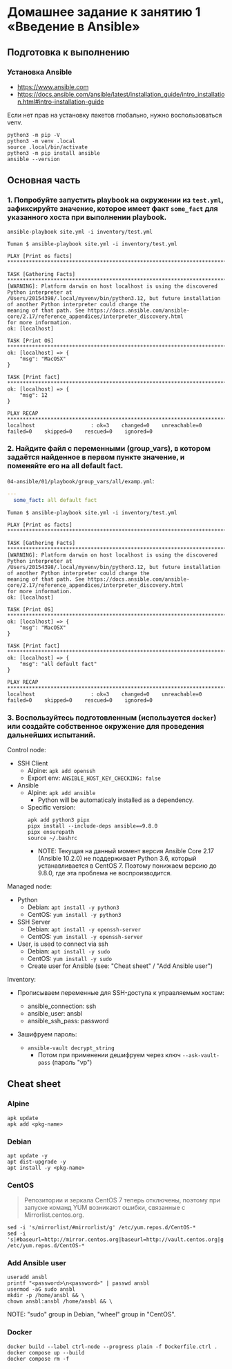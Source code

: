 # Домашнее задание к занятию 1 «Введение в Ansible»



## Подготовка к выполнению


### Установка Ansible


* https://www.ansible.com
* https://docs.ansible.com/ansible/latest/installation_guide/intro_installation.html#intro-installation-guide


Если нет прав на установку пакетов глобально, нужно воспользоваться venv.

```shell
python3 -m pip -V
python3 -m venv .local
source .local/bin/activate
python3 -m pip install ansible
ansible --version
```



## Основная часть


### 1. Попробуйте запустить playbook на окружении из `test.yml`, зафиксируйте значение, которое имеет факт `some_fact` для указанного хоста при выполнении playbook.


```shell
ansible-playbook site.yml -i inventory/test.yml
```

```
Tuman $ ansible-playbook site.yml -i inventory/test.yml 

PLAY [Print os facts] **************************************************************************************************

TASK [Gathering Facts] *************************************************************************************************
[WARNING]: Platform darwin on host localhost is using the discovered Python interpreter at
/Users/20154398/.local/myvenv/bin/python3.12, but future installation of another Python interpreter could change the
meaning of that path. See https://docs.ansible.com/ansible-core/2.17/reference_appendices/interpreter_discovery.html
for more information.
ok: [localhost]

TASK [Print OS] ********************************************************************************************************
ok: [localhost] => {
    "msg": "MacOSX"
}

TASK [Print fact] ******************************************************************************************************
ok: [localhost] => {
    "msg": 12
}

PLAY RECAP *************************************************************************************************************
localhost                  : ok=3    changed=0    unreachable=0    failed=0    skipped=0    rescued=0    ignored=0  
```


### 2. Найдите файл с переменными (group_vars), в котором задаётся найденное в первом пункте значение, и поменяйте его на all default fact.

`04-ansible/01/playbook/group_vars/all/examp.yml`:

```yml
---
  some_fact: all default fact
```

```
Tuman $ ansible-playbook site.yml -i inventory/test.yml 

PLAY [Print os facts] **************************************************************************************************

TASK [Gathering Facts] *************************************************************************************************
[WARNING]: Platform darwin on host localhost is using the discovered Python interpreter at
/Users/20154398/.local/myvenv/bin/python3.12, but future installation of another Python interpreter could change the
meaning of that path. See https://docs.ansible.com/ansible-core/2.17/reference_appendices/interpreter_discovery.html
for more information.
ok: [localhost]

TASK [Print OS] ********************************************************************************************************
ok: [localhost] => {
    "msg": "MacOSX"
}

TASK [Print fact] ******************************************************************************************************
ok: [localhost] => {
    "msg": "all default fact"
}

PLAY RECAP *************************************************************************************************************
localhost                  : ok=3    changed=0    unreachable=0    failed=0    skipped=0    rescued=0    ignored=0
```


### 3. Воспользуйтесь подготовленным (используется `docker`) или создайте собственное окружение для проведения дальнейших испытаний.


Control node:

* SSH Client
    * Alpine: `apk add openssh`
    * Export env: `ANSIBLE_HOST_KEY_CHECKING: false`
* Ansible
    * Alpine: `apk add ansible`
        * Python will be automaticaly installed as a dependency.
    * Specific version:
        ```shell
        apk add python3 pipx
        pipx install --include-deps ansible==9.8.0
        pipx ensurepath
        source ~/.bashrc
        ```
        * NOTE: Текущая на данный момент версия Ansible Core 2.17 (Ansible 10.2.0) не поддерживает Python 3.6, который устанавливается в CentOS 7.
            Поэтому понижаем версию до 9.8.0, где эта проблема не воспроизводится.

Managed node:

* Python
    * Debian: `apt install -y python3`
    * CentOS: `yum install -y python3`
* SSH Server
    * Debian: `apt install -y openssh-server`
    * CentOS: `yum install -y openssh-server`
* User, is used to connect via ssh
    * Debian: `apt install -y sudo`
    * CentOS: `yum install -y sudo`
    * Create user for Ansible (see: "Cheat sheet" / "Add Ansible user")

Inventory:

* Прописываем переменные для SSH-доступа к управляемым хостам:
    * ansible_connection: ssh
    * ansible_user: ansbl
    * ansible_ssh_pass: password

* Зашифруем пароль:
    * `ansible-vault decrypt_string`
        * Потом при применении дешифруем через ключ `--ask-vault-pass` (пароль "vp")





## Cheat sheet


### Alpine

```shell
apk update
apk add <pkg-name>
```


### Debian

```shell
apt update -y
apt dist-upgrade -y
apt install -y <pkg-name>
```


### CentOS

> Репозитории и зеркала CentOS 7 теперь отключены, поэтому при запуске команд YUM возникают ошибки, связанные с Mirrorlist.centos.org. 

```shell
sed -i 's/mirrorlist/#mirrorlist/g' /etc/yum.repos.d/CentOS-*
sed -i 's|#baseurl=http://mirror.centos.org|baseurl=http://vault.centos.org|g' /etc/yum.repos.d/CentOS-*
```


### Add Ansible user

```shell
useradd ansbl
printf "<password>\n<password>" | passwd ansbl
usermod -aG sudo ansbl
mkdir -p /home/ansbl && \
chown ansbl:ansbl /home/ansbl && \
```

NOTE: "sudo" group in Debian, "wheel" group in "CentOS".


### Docker

```shell
docker build --label ctrl-node --progress plain -f Dockerfile.ctrl .
docker compose up --build
docker compose rm -f
```
